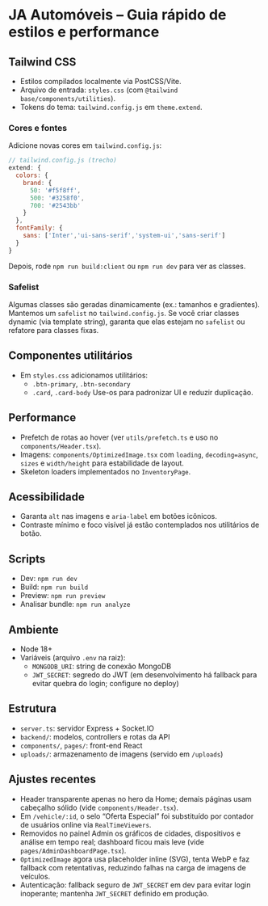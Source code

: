 # JA Automóveis – Guia rápido de estilos e performance

## Tailwind CSS
- Estilos compilados localmente via PostCSS/Vite.
- Arquivo de entrada: `styles.css` (com `@tailwind base/components/utilities`).
- Tokens do tema: `tailwind.config.js` em `theme.extend`.

### Cores e fontes
Adicione novas cores em `tailwind.config.js`:

```js
// tailwind.config.js (trecho)
extend: {
  colors: {
    brand: {
      50: '#f5f8ff',
      500: '#3258f0',
      700: '#2543bb'
    }
  },
  fontFamily: {
    sans: ['Inter','ui-sans-serif','system-ui','sans-serif']
  }
}
```

Depois, rode `npm run build:client` ou `npm run dev` para ver as classes.

### Safelist
Algumas classes são geradas dinamicamente (ex.: tamanhos e gradientes). Mantemos um `safelist` no `tailwind.config.js`. Se você criar classes dynamic (via template string), garanta que elas estejam no `safelist` ou refatore para classes fixas.

## Componentes utilitários
- Em `styles.css` adicionamos utilitários:
  - `.btn-primary`, `.btn-secondary`
  - `.card`, `.card-body`
Use-os para padronizar UI e reduzir duplicação.

## Performance
- Prefetch de rotas ao hover (ver `utils/prefetch.ts` e uso no `components/Header.tsx`).
- Imagens: `components/OptimizedImage.tsx` com `loading`, `decoding=async`, `sizes` e `width/height` para estabilidade de layout.
- Skeleton loaders implementados no `InventoryPage`.

## Acessibilidade
- Garanta `alt` nas imagens e `aria-label` em botões icônicos.
- Contraste mínimo e foco visível já estão contemplados nos utilitários de botão.

## Scripts
- Dev: `npm run dev`
- Build: `npm run build`
- Preview: `npm run preview`
- Analisar bundle: `npm run analyze`

## Ambiente
- Node 18+
- Variáveis (arquivo `.env` na raiz):
  - `MONGODB_URI`: string de conexão MongoDB
  - `JWT_SECRET`: segredo do JWT (em desenvolvimento há fallback para evitar quebra do login; configure no deploy)

## Estrutura
- `server.ts`: servidor Express + Socket.IO
- `backend/`: modelos, controllers e rotas da API
- `components/`, `pages/`: front-end React
- `uploads/`: armazenamento de imagens (servido em `/uploads`)

## Ajustes recentes
- Header transparente apenas no hero da Home; demais páginas usam cabeçalho sólido (vide `components/Header.tsx`).
- Em `/vehicle/:id`, o selo “Oferta Especial” foi substituído por contador de usuários online via `RealTimeViewers`.
- Removidos no painel Admin os gráficos de cidades, dispositivos e análise em tempo real; dashboard ficou mais leve (vide `pages/AdminDashboardPage.tsx`).
- `OptimizedImage` agora usa placeholder inline (SVG), tenta WebP e faz fallback com retentativas, reduzindo falhas na carga de imagens de veículos.
- Autenticação: fallback seguro de `JWT_SECRET` em dev para evitar login inoperante; mantenha `JWT_SECRET` definido em produção.